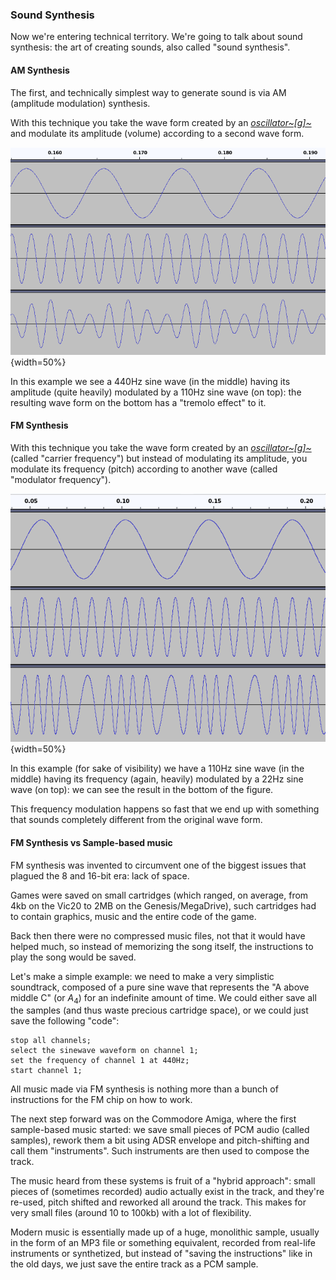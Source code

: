 ### Sound Synthesis

Now we're entering technical territory. We're going to talk about sound synthesis: the art of creating sounds, also called "sound synthesis".

#### AM Synthesis

The first, and technically simplest way to generate sound is via AM (amplitude modulation) synthesis.

With this technique you take the wave form created by an *[oscillator~\[g\]~](#gl_oscillator)* and modulate its amplitude (volume) according to a second wave form.

![Example of AM Synthesis](./images/resources/AM_Synthesis.png){width=50%}

In this example we see a 440Hz sine wave (in the middle) having its amplitude (quite heavily) modulated by a 110Hz sine wave (on top): the resulting wave form on the bottom has a "tremolo effect" to it.

#### FM Synthesis

With this technique you take the wave form created by an *[oscillator~\[g\]~](#gl_oscillator)* (called "carrier frequency") but instead of modulating its amplitude, you modulate its frequency (pitch) according to another wave (called "modulator frequency").

![Example of FM Synthesis](./images/resources/FM_Synthesis.png){width=50%}

In this example (for sake of visibility) we have a 110Hz sine wave (in the middle) having its frequency (again, heavily) modulated by a 22Hz sine wave (on top): we can see the result in the bottom of the figure.

This frequency modulation happens so fast that we end up with something that sounds completely different from the original wave form.

#### FM Synthesis vs Sample-based music

FM synthesis was invented to circumvent one of the biggest issues that plagued the 8 and 16-bit era: lack of space.

Games were saved on small cartridges (which ranged, on average, from 4kb on the Vic20 to 2MB on the Genesis/MegaDrive), such cartridges had to contain graphics, music and the entire code of the game.

Back then there were no compressed music files, not that it would have helped much, so instead of memorizing the song itself, the instructions to play the song would be saved.

Let's make a simple example: we need to make a very simplistic soundtrack, composed of a pure sine wave that represents the "A above middle C" (or $A_4$) for an indefinite amount of time. We could either save all the samples (and thus waste precious cartridge space), or we could just save the following "code":

```{caption="How FM music may be saved on an old console"}
stop all channels;
select the sinewave waveform on channel 1;
set the frequency of channel 1 at 440Hz;
start channel 1;
```

All music made via FM synthesis is nothing more than a bunch of instructions for the FM chip on how to work.

The next step forward was on the Commodore Amiga, where the first sample-based music started: we save small pieces of PCM audio (called samples), rework them a bit using ADSR envelope and pitch-shifting and call them "instruments". Such instruments are then used to compose the track.

The music heard from these systems is fruit of a "hybrid approach": small pieces of (sometimes recorded) audio actually exist in the track, and they're re-used, pitch shifted and reworked all around the track. This makes for very small files (around 10 to 100kb) with a lot of flexibility.

Modern music is essentially made up of a huge, monolithic sample, usually in the form of an MP3 file or something equivalent, recorded from real-life instruments or synthetized, but instead of "saving the instructions" like in the old days, we just save the entire track as a PCM sample.
